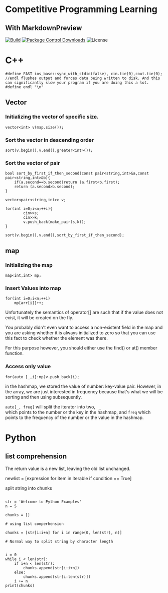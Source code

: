 Competitive Programming Learning
========================

With MarkdownPreview
---------------

  [![Build][github-ci-image]][github-ci-link]
  [![Package Control Downloads][pc-image]][pc-link]
  ![License][license-image]



# C++


```
#define FAST ios_base::sync_with_stdio(false), cin.tie(0),cout.tie(0);
//endl flushes output and forces data being written to disk. And this can significantly slow your program if you are doing this a lot.
#define endl "\n"
```


## Vector

### Initializing the vector of specific size.
```
vector<int> v(map.size());
```

### Sort the vector in descending order
```
sort(v.begin(),v.end(),greater<int>());
```

### Sort the vector of pair
```
bool sort_by_first_if_then_second(const pair<string,int>&a,const pair<string,int>&b){
    if(a.second==b.second)return (a.first<b.first);
    return (a.second>b.second);
}

vector<pair<string,int>> v;

for(int i=0;i<n;++i){
        cin>>s;
        cin>>k;
        v.push_back(make_pair(s,k));
}

sort(v.begin(),v.end(),sort_by_first_if_then_second);
```



## map

### Initializing the map 
```
map<int,int> mp;
```

### Insert Values into map
```
for(int i=0;i<n;++i)
    mp[arr[i]]++;
```
Unfortunately the semantics of operator[] are such that if the value does not exist, it will be created on the fly.

You probably didn't even want to access a non-existent field in the map and you are asking whether it is always initialized to zero so that you can use this fact to check whether the element was there.

For this purpose however, you should either use the find() or at() member function.

### Access only value
```
for(auto [_,i]:mp)v.push_back(i);
```
in the hashmap, we stored the value of number: key-value pair. However, in the array, we are just interested in frequency because that's what we will be sorting and then using subsequently. 

<code>auto[_, freq]</code> will split the iterator into two, <code> _ </code> which points to the number or the key in the hashmap, and <code>freq</code> which points to the frequency of the number or the value in the hashmap.


# Python

## list comprehension

The return value is a new list, leaving the old list unchanged.

newlist = [expression for item in iterable if condition == True]

split string into chunks

```

str = 'Welcome to Python Examples'
n = 5

chunks = []

# using list comperhension

chunks = [str[i:i+n] for i in range(0, len(str), n)]

# Normal way to split string by character length


i = 0
while i < len(str):
    if i+n < len(str):
        chunks.append(str[i:i+n])
    else:
        chunks.append(str[i:len(str)])
    i += n
print(chunks)


```










  [bps10]: https://github.com/bps10
  [gfm-api]: https://developer.github.com/v3/markdown/
  [glfm-api]: https://docs.gitlab.com/ee/api/markdown.html
  [hexatrope]: https://github.com/hexatrope
  [home]: https://github.com/revolunet/sublimetext-markdown-preview
  [hozaka]: https://github.com/hozaka
  [hadisfr]: https://github.com/hadisfr
  [issue]: https://github.com/facelessuser/MarkdownPreview/issues
  [license]: http://revolunet.mit-license.org
  [live-reload]: https://packagecontrol.io/packages/LiveReload
  [pymd]: https://github.com/Python-Markdown/markdown
  [pymdownx-docs]: http://facelessuser.github.io/pymdown-extensions/usage_notes/
  [tommi]: https://github.com/tommi
  [github-ci-image]: https://github.com/facelessuser/MarkdownPreview/workflows/build/badge.svg
  [github-ci-link]: https://github.com/facelessuser/MarkdownPreview/actions?workflow=build
  [pc-image]: https://img.shields.io/packagecontrol/dt/MarkdownPreview.svg?logo=sublime%20text&logoColor=cccccc
  [pc-link]: https://packagecontrol.io/packages/MarkdownPreview
  [license-image]: https://img.shields.io/badge/license-MIT-blue.svg




